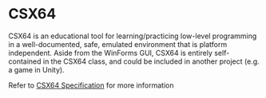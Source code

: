 # CSX64
CSX64 is an educational tool for learning/practicing low-level programming in a well-documented, safe, emulated environment that is platform independent. Aside from the WinForms GUI, CSX64 is entirely self-contained in the CSX64 class, and could be included in another project (e.g. a game in Unity).

Refer to [CSX64 Specification](CSX64%20Specification.docx) for more information
